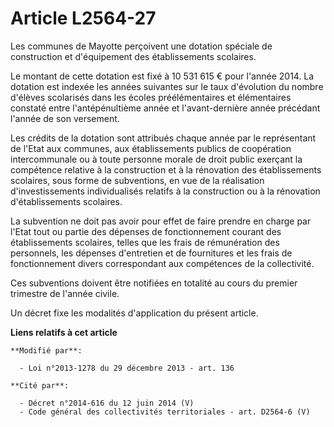 # Article L2564-27

Les communes de Mayotte perçoivent une dotation spéciale de construction et d'équipement des établissements scolaires.

Le montant de cette dotation est fixé à 10 531 615 € pour l'année 2014. La dotation est indexée les années suivantes sur le
taux d'évolution du nombre d'élèves scolarisés dans les écoles préélémentaires et élémentaires constaté entre
l'antépénultième année et l'avant-dernière année précédant l'année de son versement.

Les crédits de la dotation sont attribués chaque année par le représentant de l'Etat aux communes, aux établissements publics
de coopération intercommunale ou à toute personne morale de droit public exerçant la compétence relative à la construction et
à la rénovation des établissements scolaires, sous forme de subventions, en vue de la réalisation d'investissements
individualisés relatifs à la construction ou à la rénovation d'établissements scolaires. 

La subvention ne doit pas avoir pour effet de faire prendre en charge par l'Etat tout ou partie des dépenses de
fonctionnement courant des établissements scolaires, telles que les frais de rémunération des personnels, les dépenses
d'entretien et de fournitures et les frais de fonctionnement divers correspondant aux compétences de la collectivité.

Ces subventions doivent être notifiées en totalité au cours du premier trimestre de l'année civile. 

Un décret fixe les modalités d'application du présent article.

**Liens relatifs à cet article**

	**Modifié par**:

	  - Loi n°2013-1278 du 29 décembre 2013 - art. 136

	**Cité par**:

	  - Décret n°2014-616 du 12 juin 2014 (V)
	  - Code général des collectivités territoriales - art. D2564-6 (V)
